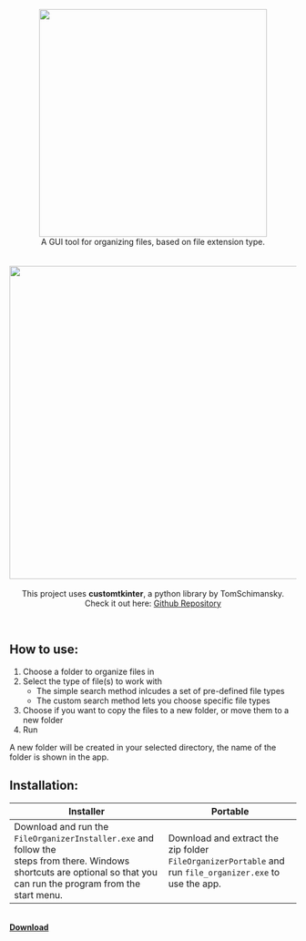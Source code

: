 
<p align="center">
  <img width="400px" src="https://user-images.githubusercontent.com/89453098/210701699-9c2db040-6dcd-4553-a07f-91dfe5a0e9e0.png"/>
  <br>
  A GUI tool for organizing files, based on file extension type.
  <br><br><br>
  <img width="550px" src="https://user-images.githubusercontent.com/89453098/210696394-5bd13309-794a-431a-b99b-b2c4a4354d3a.png"/>
  <br><br>
  This project uses <b>customtkinter</b>, a python library by TomSchimansky. Check it out here: <a href="https://github.com/TomSchimansky/CustomTkinter">Github Repository</a>
</p>
<br>

## How to use:
1. Choose a folder to organize files in
2. Select the type of file(s) to work with
   - The simple search method inlcudes a set of pre-defined file types
   - The custom search method lets you choose specific file types
3. Choose if you want to copy the files to a new folder, or move them to a new folder
4. Run

A new folder will be created in your selected directory, the name of the folder is shown in the app.

## Installation:

| Installer  | Portable |
| ------------- | ------------- |
| Download and run the `FileOrganizerInstaller.exe` and follow the <br> steps from there. Windows shortcuts are optional so that you can run the program from the start menu.  | Download and extract the zip folder `FileOrganizerPortable` and run `file_organizer.exe` to use the app.  |

<br>
<b><a href="https://github.com/henriksen-marcus/File-Organizer/releases">Download</a></b>
